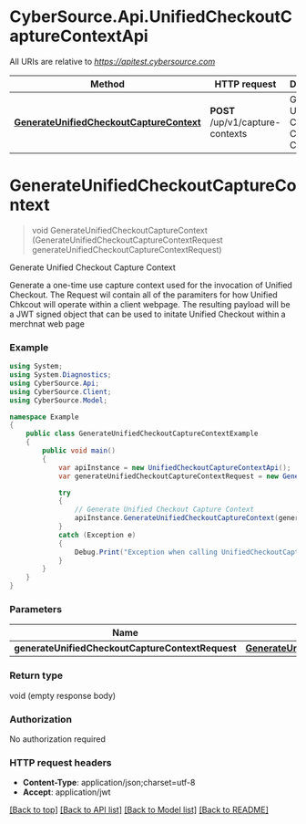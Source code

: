 # CyberSource.Api.UnifiedCheckoutCaptureContextApi

All URIs are relative to *https://apitest.cybersource.com*

Method | HTTP request | Description
------------- | ------------- | -------------
[**GenerateUnifiedCheckoutCaptureContext**](UnifiedCheckoutCaptureContextApi.md#generateunifiedcheckoutcapturecontext) | **POST** /up/v1/capture-contexts | Generate Unified Checkout Capture Context


<a name="generateunifiedcheckoutcapturecontext"></a>
# **GenerateUnifiedCheckoutCaptureContext**
> void GenerateUnifiedCheckoutCaptureContext (GenerateUnifiedCheckoutCaptureContextRequest generateUnifiedCheckoutCaptureContextRequest)

Generate Unified Checkout Capture Context

Generate a one-time use capture context used for the invocation of Unified Checkout. The Request wil contain all of the paramiters for how Unified Chkcout will operate within a client webpage. The resulting payload will be a JWT signed object that can be used to initate Unified Checkout within a merchnat web page

### Example
```csharp
using System;
using System.Diagnostics;
using CyberSource.Api;
using CyberSource.Client;
using CyberSource.Model;

namespace Example
{
    public class GenerateUnifiedCheckoutCaptureContextExample
    {
        public void main()
        {
            var apiInstance = new UnifiedCheckoutCaptureContextApi();
            var generateUnifiedCheckoutCaptureContextRequest = new GenerateUnifiedCheckoutCaptureContextRequest(); // GenerateUnifiedCheckoutCaptureContextRequest | 

            try
            {
                // Generate Unified Checkout Capture Context
                apiInstance.GenerateUnifiedCheckoutCaptureContext(generateUnifiedCheckoutCaptureContextRequest);
            }
            catch (Exception e)
            {
                Debug.Print("Exception when calling UnifiedCheckoutCaptureContextApi.GenerateUnifiedCheckoutCaptureContext: " + e.Message );
            }
        }
    }
}
```

### Parameters

Name | Type | Description  | Notes
------------- | ------------- | ------------- | -------------
 **generateUnifiedCheckoutCaptureContextRequest** | [**GenerateUnifiedCheckoutCaptureContextRequest**](GenerateUnifiedCheckoutCaptureContextRequest.md)|  | 

### Return type

void (empty response body)

### Authorization

No authorization required

### HTTP request headers

 - **Content-Type**: application/json;charset=utf-8
 - **Accept**: application/jwt

[[Back to top]](#) [[Back to API list]](../README.md#documentation-for-api-endpoints) [[Back to Model list]](../README.md#documentation-for-models) [[Back to README]](../README.md)

